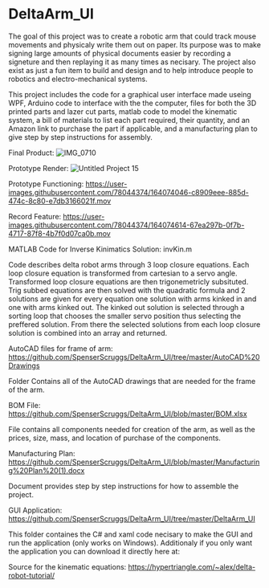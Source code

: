 # DeltaArm_UI
The goal of this project was to create a robotic arm that could track mouse movements and physicaly write them out on paper. Its purpose was to make signing large amounts of physical documents easier by recording a signeture and then replaying it as many times as necisary. The project also exist as just a fun item to build and design and to help introduce people to robotics and electro-mechanical systems.

This project includes the code for a graphical user interface made useing WPF, Arduino code to interface with the the computer, files for both the 3D printed parts and lazer cut parts, matlab code to model the kinematic system, a bill of materials to list each part required, their quantity, and an Amazon link to purchase the part if applicable, and a manufacturing plan to give step by step instructions for assembly.

Final Product:
![IMG_0710](https://user-images.githubusercontent.com/78044374/167205772-4779bab4-ca41-42d7-8c32-6ada8e1bc74a.jpg)

Prototype Render:
![Untitled Project 15](https://user-images.githubusercontent.com/78044374/160977757-f82b6d6d-ac65-4387-82fb-7df79fcd4c2d.png)

Prototype Functioning:
https://user-images.githubusercontent.com/78044374/164074046-c8909eee-885d-474c-8c80-e7db3166021f.mov

Record Feature:
https://user-images.githubusercontent.com/78044374/164074614-67ea297b-0f7b-4717-87f8-4b7f0d07ca0b.mov


MATLAB Code for Inverse Kinimatics Solution:
invKin.m

Code describes delta robot arms through 3 loop closure equations. Each loop closure equation is transformed from cartesian to a servo angle. Transformed loop closure equations are then trigonemetricly subsituted. Trig subbed equations are then solved with the quadratic formula and 2 solutions are given for every equation one solution with arms kinked in and one with arms kinked out. The kinked out solution is selected through a sorting loop that chooses the smaller servo position thus selecting the preffered solution. From there the selected solutions from each loop closure solution is combined into an array and returned.


AutoCAD files for frame of arm:
https://github.com/SpenserScruggs/DeltaArm_UI/tree/master/AutoCAD%20Drawings

Folder Contains all of the AutoCAD drawings that are needed for the frame of the arm. 

BOM File:
https://github.com/SpenserScruggs/DeltaArm_UI/blob/master/BOM.xlsx

File contains all components needed for creation of the arm, as well as the prices, size, mass, and location of purchase of the components.


Manufacturing Plan:
https://github.com/SpenserScruggs/DeltaArm_UI/blob/master/Manufacturing%20Plan%20(1).docx

Document provides step by step instructions for how to assemble the project.

GUI Application:
https://github.com/SpenserScruggs/DeltaArm_UI/tree/master/DeltaArm_UI

This folder containes the C# and xaml code necisary to make the GUI and run the application (only works on Windows).
Additionaly if you only want the application you can download it directly here at:

Source for the kinematic equations:
https://hypertriangle.com/~alex/delta-robot-tutorial/

